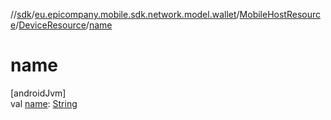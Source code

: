 //[sdk](../../../../index.md)/[eu.epicompany.mobile.sdk.network.model.wallet](../../index.md)/[MobileHostResource](../index.md)/[DeviceResource](index.md)/[name](name.md)

# name

[androidJvm]\
val [name](name.md): [String](https://kotlinlang.org/api/latest/jvm/stdlib/kotlin/-string/index.html)
